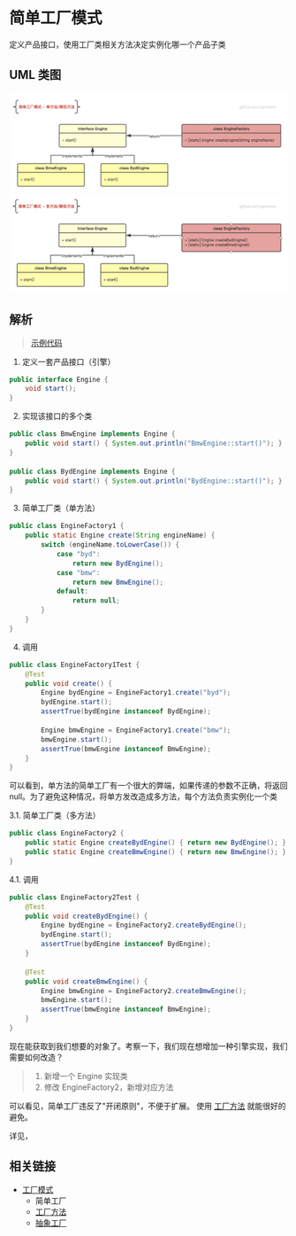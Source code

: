 # 简单工厂模式
定义产品接口，使用工厂类相关方法决定实例化哪一个产品子类

## UML 类图
![simpleFactory_singl](https://github.com/goindow/designPattern/blob/master/doc/factoryPattern/UML/simpleFactory_single.png?raw=true)
![simpleFactory_singl](https://github.com/goindow/designPattern/blob/master/doc/factoryPattern/UML/simpleFactory_multiple.png?raw=true)

## 解析
> [示例代码](https://github.com/goindow/designPattern/tree/master/src/main/java/com/goindow/design/create/factory/simple)

1. 定义一套产品接口（引擎）
```java
public interface Engine {
    void start();
}
``` 

2. 实现该接口的多个类
```java
public class BmwEngine implements Engine {
    public void start() { System.out.println("BmwEngine::start()"); }
}

public class BydEngine implements Engine {
    public void start() { System.out.println("BydEngine::start()"); }
}
```

3. 简单工厂类（单方法）
```java
public class EngineFactory1 {
    public static Engine create(String engineName) {
        switch (engineName.toLowerCase()) {
            case "byd":
                return new BydEngine();
            case "bmw":
                return new BmwEngine();
            default:
                return null;
        }
    }
}
```

4. 调用
```java
public class EngineFactory1Test {
    @Test
    public void create() {
        Engine bydEngine = EngineFactory1.create("byd");
        bydEngine.start();
        assertTrue(bydEngine instanceof BydEngine);

        Engine bmwEngine = EngineFactory1.create("bmw");
        bmwEngine.start();
        assertTrue(bmwEngine instanceof BmwEngine);
    }
}
```

可以看到，单方法的简单工厂有一个很大的弊端，如果传递的参数不正确，将返回 null。为了避免这种情况，将单方发改造成多方法，每个方法负责实例化一个类

3.1. 简单工厂类（多方法）
```java
public class EngineFactory2 {
    public static Engine createBydEngine() { return new BydEngine(); }
    public static Engine createBmwEngine() { return new BmwEngine(); }
}
```

4.1. 调用
```java
public class EngineFactory2Test {
    @Test
    public void createBydEngine() {
        Engine bydEngine = EngineFactory2.createBydEngine();
        bydEngine.start();
        assertTrue(bydEngine instanceof BydEngine);
    }

    @Test
    public void createBmwEngine() {
        Engine bmwEngine = EngineFactory2.createBmwEngine();
        bmwEngine.start();
        assertTrue(bmwEngine instanceof BmwEngine);
    }
}
```

现在能获取到我们想要的对象了。考察一下，我们现在想增加一种引擎实现，我们需要如何改造？
> 1. 新增一个 Engine 实现类
> 2. 修改 EngineFactory2，新增对应方法

可以看见，简单工厂违反了"开闭原则"，不便于扩展。
使用 [工厂方法](https://github.com/goindow/designPattern/blob/master/doc/factoryPattern/FactoryMethodPattern.md) 就能很好的避免。

详见，

## 相关链接
- [工厂模式](https://github.com/goindow/designPattern/blob/master/doc/factoryPattern/FactoryPattern.md)
  - 简单工厂
  - [工厂方法](https://github.com/goindow/designPattern/blob/master/doc/factoryPattern/FactoryMethodPattern.md)
  - [抽象工厂](https://github.com/goindow/designPattern/blob/master/doc/factoryPattern/AbstractFactoryPattern.md)

